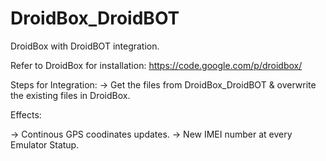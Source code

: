 # DroidBox_DroidBOT
DroidBox with DroidBOT integration.

Refer to DroidBox for installation: https://code.google.com/p/droidbox/

Steps for Integration:
-> Get the files from DroidBox_DroidBOT & overwrite the existing files in DroidBox.

Effects:

-> Continous GPS coodinates updates.
-> New IMEI number at every Emulator Statup.
